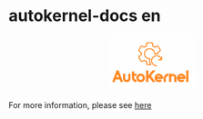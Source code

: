 # autokernel-docs en  
<p align="center"><img width="30%" src="https://github.com/OAID/AutoKernel/blob/main/doc/logo.png?raw=true" /></p>     

For more information, please see [here](https://autokernel-docs-en.readthedocs.io/en/latest/)
